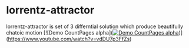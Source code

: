 # lorrentz-attractor
lorrentz-attractor is set of 3 differntial solution which produce beautifully chatoic motion
[![Demo CountPages alpha]([![Demo CountPages alpha](https://share.gifyoutube.com/KzB6Gb.gif)](https://www.youtube.com/watch?v=ek1j272iAmc))](https://www.youtube.com/watch?v=vdDU7p3FfZs)
